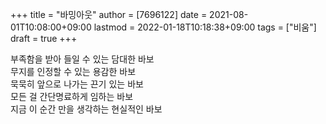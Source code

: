 +++
title = "바밍아웃"
author = [7696122]
date = 2021-08-01T10:08:00+09:00
lastmod = 2022-01-18T10:18:38+09:00
tags = ["비움"]
draft = true
+++

부족함을 받아 들일 수 있는 담대한 바보  
무지를 인정할 수 있는 용감한 바보  
묵묵히 앞으로 나가는 끈기 있는 바보  
모든 걸 간단명료하게 임하는 바보  
지금 이 순간 만을 생각하는 현실적인 바보
